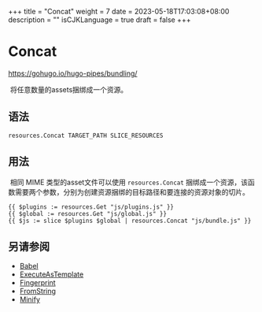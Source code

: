 +++
title = "Concat"
weight = 7
date = 2023-05-18T17:03:08+08:00
description = ""
isCJKLanguage = true
draft = false
+++

# Concat

https://gohugo.io/hugo-pipes/bundling/

​	将任意数量的assets捆绑成一个资源。  

## 语法

```
resources.Concat TARGET_PATH SLICE_RESOURCES
```

## 用法 

​	相同 MIME 类型的asset文件可以使用  `resources.Concat`  捆绑成一个资源，该函数需要两个参数，分别为创建资源捆绑的目标路径和要连接的资源对象的切片。

```go-html-template
{{ $plugins := resources.Get "js/plugins.js" }}
{{ $global := resources.Get "js/global.js" }}
{{ $js := slice $plugins $global | resources.Concat "js/bundle.js" }}
```

## 另请参阅

- [Babel](https://gohugo.io/hugo-pipes/babel/)
- [ExecuteAsTemplate](https://gohugo.io/hugo-pipes/resource-from-template/)
- [Fingerprint](https://gohugo.io/hugo-pipes/fingerprint/)
- [FromString](https://gohugo.io/hugo-pipes/resource-from-string/)
- [Minify](https://gohugo.io/hugo-pipes/minification/)
